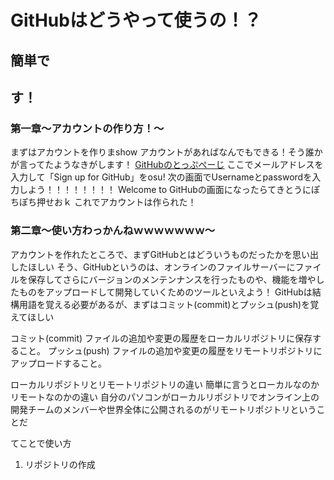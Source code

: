 # GitHubはどうやって使うの！？
## 簡単で
## す！
### 第一章～アカウントの作り方！～
まずはアカウントを作りまshow
アカウントがあればなんでもできる！そう誰かが言ってたようなきがします！
[GitHubのとっぷぺーじ](https://github.com/)
ここでメールアドレスを入力して「Sign up for GitHub」をosu!
次の画面でUsernameとpasswordを入力しよう！！！！！！！！
Welcome to GitHubの画面になったらてきとうにぽちぽち押せおｋ
これでアカウントは作られた！
### 第二章～使い方わっかんねｗｗｗｗｗｗｗ～
アカウントを作れたところで、まずGitHubとはどういうものだったかを思い出したほしい
そう、GitHubというのは、オンラインのファイルサーバーにファイルを保存してさらにバージョンのメンテンナンスを行ったものや、機能を増やしたものをアップロードして開発していくためのツールといえよう！
GitHubは結構用語を覚える必要があるが、まずはコミット(commit)とプッシュ(push)を覚えてほしい

コミット(commit)
ファイルの追加や変更の履歴をローカルリポジトリに保存すること。
プッシュ(push)
ファイルの追加や変更の履歴をリモートリポジトリにアップロードすること。

ローカルリポジトリとリモートリポジトリの違い
簡単に言うとローカルなのかリモートなのかの違い
自分のパソコンがローカルリポジトリでオンライン上の開発チームのメンバーや世界全体に公開されるのがリモートリポジトリということだ

てことで使い方
1. リポジトリの作成
